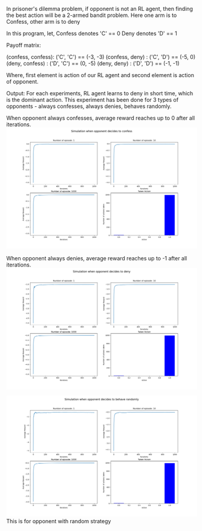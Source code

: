 In prisoner's dilemma problem, if opponent is not an RL agent, then finding the best action will be a 2-armed bandit problem. 
Here one arm is to Confess, other arm is to deny

In this program, let,
  Confess denotes 'C' == 0
  Deny denotes    'D' == 1

 Payoff matrix:
  
  (confess, confess): ('C', 'C') == (-3, -3)
  (confess, deny)   : ('C', 'D') == (-5, 0)
  (deny, confess)   : ('D', 'C') == (0, -5)
  (deny, deny)      : ('D', 'D') == (-1, -1)
  
  Where, first element is action of our RL agent and second element is action of opponent.

Output:
  For each experiments, RL agent learns to deny in short time, which is the dominant action.
  This experiment has been done for 3 types of opponents - always confesses, always denies, behaves randomly.

  When opponent always confesses, average reward reaches up to 0 after all iterations. ![See output](./Opponent_confess.png)
  
  When opponent always denies, average reward reaches up to -1 after all iterations. ![See output](./Opponent_denies.png)

  ![Here](./opponent_random.png)This is for opponent with random strategy
